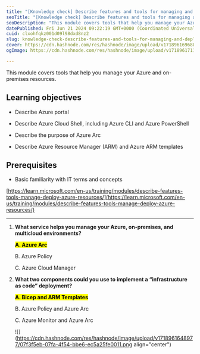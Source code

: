 ```yaml
---
title: "[Knowledge check] Describe features and tools for managing and deploying Azure resources"
seoTitle: "[Knowledge check] Describe features and tools for managing and deployi"
seoDescription: "This module covers tools that help you manage your Azure and on-premises resources."
datePublished: Fri Jun 21 2024 09:22:19 GMT+0000 (Coordinated Universal Time)
cuid: clxohfqkz001d09l98dxd8nz2
slug: knowledge-check-describe-features-and-tools-for-managing-and-deploying-azure-resources
cover: https://cdn.hashnode.com/res/hashnode/image/upload/v1718961696802/adbf83bb-aa11-42f0-87c6-c9081244cd67.png
ogImage: https://cdn.hashnode.com/res/hashnode/image/upload/v1718961711543/c887976f-8216-4bb7-af9a-49108dcbb46c.png

---
```


This module covers tools that help you manage your Azure and on-premises resources.

## **Learning objectives**

* Describe Azure portal
    
* Describe Azure Cloud Shell, including Azure CLI and Azure PowerShell
    
* Describe the purpose of Azure Arc
    
* Describe Azure Resource Manager (ARM) and Azure ARM templates
    

## **Prerequisites**

* Basic familiarity with IT terms and concepts
    

[https://learn.microsoft.com/en-us/training/modules/describe-features-tools-manage-deploy-azure-resources/](https://learn.microsoft.com/en-us/training/modules/describe-features-tools-manage-deploy-azure-resources/)

---

1. **What service helps you manage your Azure, on-premises, and multicloud environments?**
    
    **<mark>A. Azure Arc</mark>**
    
    B. Azure Policy
    
    C. Azure Cloud Manager
    
2. **What two components could you use to implement a “infrastructure as code” deployment?**
    
    **<mark>A. Bicep and ARM Templates</mark>**
    
    B. Azure Policy and Azure Arc
    
    C. Azure Monitor and Azure Arc
    
    ![](https://cdn.hashnode.com/res/hashnode/image/upload/v1718961648977/07f3f5eb-07fa-4f54-bbe6-ec5a25fe0011.png align="center")